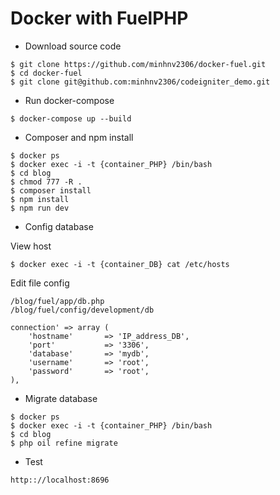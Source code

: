 # Docker with FuelPHP
* Download source code
```
$ git clone https://github.com/minhnv2306/docker-fuel.git
$ cd docker-fuel
$ git clone git@github.com:minhnv2306/codeigniter_demo.git
```
* Run docker-compose
```
$ docker-compose up --build
```
* Composer and npm install
```
$ docker ps
$ docker exec -i -t {container_PHP} /bin/bash
$ cd blog
$ chmod 777 -R .
$ composer install
$ npm install 
$ npm run dev
```
* Config database

View host
```
$ docker exec -i -t {container_DB} cat /etc/hosts
```
Edit file config 
```
/blog/fuel/app/db.php
/blog/fuel/config/development/db

connection' => array (
    'hostname'       => 'IP_address_DB',
    'port'           => '3306',
    'database'       => 'mydb',
    'username'       => 'root',
    'password'       => 'root',
),
```
* Migrate database
```
$ docker ps
$ docker exec -i -t {container_PHP} /bin/bash
$ cd blog
$ php oil refine migrate
```
* Test
```
http:://localhost:8696
```
